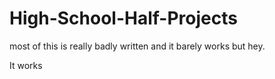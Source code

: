 # High-School-Half-Projects
most of this is really badly written and it barely works but hey.

It works
